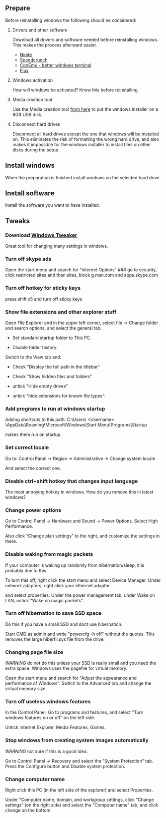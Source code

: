 ## Prepare
Before reinstalling windows the following should be considered:

1. Drivers and other software
   
   Download all drivers and software needed before reinstalling windows. This makes the process afterward easier.
   * [Ninite](https://ninite.com/)
   * [Speedcrunch](http://www.speedcrunch.org/)
   * [ConEmu - better windows terminal](https://conemu.github.io/)
   * [Flux](https://justgetflux.com/)
  
2. Windows activation

   How will windows be activated? Know this before reinstalling.
  
3. Media creation tool

   Use the Media creation tool [from here](https://www.microsoft.com/sv-se/software-download/windows10) to put the windows installer on a 8GB USB disk.
  
4. Disconnect hard drives

   Disconnect all hard drives except the one that windows will be installed on. This eliminates the risk of formatting the wrong hard drive, and also makes it impossible for the windows installer to install files on other disks during the setup.
  
## Install windows
When the preparation is finished install windows on the selected hard drive.

## Install software
Install the software you want to have installed.

## Tweaks

### Download [Windows Tweaker](https://www.thewindowsclub.com/ultimate-windows-tweaker-4-windows-10)

  Great tool for changing many settings in windows.

  
### Turn off skype ads

  Open the start menu and search for "Internet Options" ### go to security, click restricted sites and then sites, block g.msn.com and apps.skype.com

  
### Turn off hotkey for sticky keys
   
  press shift x5 and turn off sticky keys
   
   
### Show file extensions and other explorer stuff
   
  Open File Explorer and in the upper left corner, select file -> Change folder and search options, and select the general tab.
  
  * Set standard startup folder to This PC. 
  
  * Disable folder history.
  
  Switch to the View tab and:  
  
  * Check "Display the full path in the titlebar"
  
  * Check "Show hidden files and folders"
  
  * untick "Hide empty drives"

  * untick "hide extensions for known file types".
  
   
### Add programs to run at windows startup

  Adding shortcuts to this path: C:\Users\ \<Username\> \AppData\Roaming\Microsoft\Windows\Start Menu\Programs\Startup
  
  makes them run on startup.
  
  
### Set correct locale
  
  Go to: Control Panel -> Region -> Administrative -> Change system locale
  
  And select the correct one.
  
  
### Disable ctrl+shift hotkey that changes input language

  The most annoying hotkey in windows. How do you remove this in latest windows?
  

### Change power options
  
  Go to Control Panel -> Hardware and Sound -> Power Options. Select High Performance.
  
  Also click "Change plan settings" to the right, and customize the settings in there. 
  
  
### Disable waking from magic packets

  If your computer is waking up randomly from hibernation/sleep, it is probably due to this.
  
  To turn this off, right click the start menu and select Device Manager. Under network adapters, right click your ethernet adapter
  
  and select properties. Under the power management tab, under Wake on LAN, untick "Wake on magic packets".
  
  
### Turn off hibernation to save SSD space

  Do this if you have a small SSD and dont use hibernation.
  
  Start CMD as admin and write "powercfg -h off" without the quotes. This removes the large hiberfil.sys file from the drive.
  

### Changing page file size

  *WARNING* do not do this unless your SSD is really small and you need the extra space. Windows uses the pagefile for virtual memory.
  
  Open the start menu and search for "Adjust the appearance and performance of Windows". Switch to the Advanced tab and change the virtual memory size.
  

### Turn off useless windows features

  In the Control Panel, Go to programs and features, and select "Turn windows features on or off" on the left side.
  
  Untick Internet Explorer, Media Features, Games.
  
  
### Stop windows from creating system images automatically

  *WARNING* not sure if this is a good idea.

  Go to Control Panel -> Recovery and select the "System Protection" tab. Press the Configure button and Disable system protection.
  
  
### Change computer name
  
  Right click this PC (in the left side of the explorer) and select Properties. 
  
  Under "Computer name, domain, and workgroup settings, click "Change settings" (on the right side) and select the "Computer name" tab, and click change on the bottom.
  
  


  
  

  
  
  
  

  
  
  







